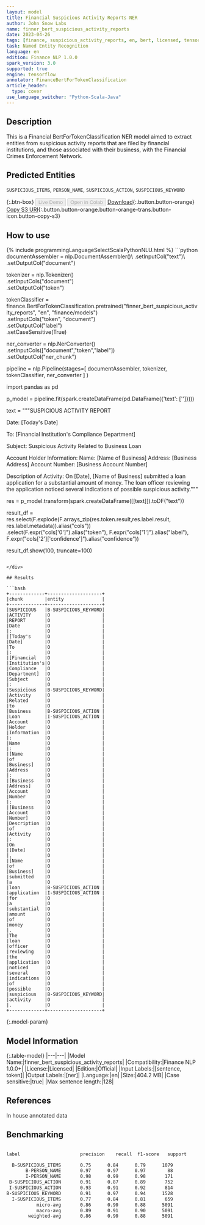 ```yaml
---
layout: model
title: Financial Suspicious Activity Reports NER
author: John Snow Labs
name: finner_bert_suspicious_activity_reports
date: 2023-04-26
tags: [finance, suspicious_activity_reports, en, bert, licensed, tensorflow]
task: Named Entity Recognition
language: en
edition: Finance NLP 1.0.0
spark_version: 3.0
supported: true
engine: tensorflow
annotator: FinanceBertForTokenClassification
article_header:
  type: cover
use_language_switcher: "Python-Scala-Java"
---
```


## Description

This is a Financial BertForTokenClassification NER model aimed to extract entities from suspicious activity reports that are filed by financial institutions, and those associated with their business, with the Financial Crimes Enforcement Network.

## Predicted Entities

`SUSPICIOUS_ITEMS`, `PERSON_NAME`, `SUSPICIOUS_ACTION`, `SUSPICIOUS_KEYWORD`

{:.btn-box}
<button class="button button-orange" disabled>Live Demo</button>
<button class="button button-orange" disabled>Open in Colab</button>
[Download](https://s3.amazonaws.com/auxdata.johnsnowlabs.com/finance/models/finner_bert_suspicious_activity_reports_en_1.0.0_3.0_1682502028225.zip){:.button.button-orange}
[Copy S3 URI](s3://auxdata.johnsnowlabs.com/finance/models/finner_bert_suspicious_activity_reports_en_1.0.0_3.0_1682502028225.zip){:.button.button-orange.button-orange-trans.button-icon.button-copy-s3}

## How to use



<div class="tabs-box" markdown="1">
{% include programmingLanguageSelectScalaPythonNLU.html %}
```python
documentAssembler = nlp.DocumentAssembler()\
  .setInputCol("text")\
  .setOutputCol("document")

tokenizer = nlp.Tokenizer()\
  .setInputCols("document")\
  .setOutputCol("token")

tokenClassifier = finance.BertForTokenClassification.pretrained("finner_bert_suspicious_activity_reports", "en", "finance/models")\
  .setInputCols("token", "document")\
  .setOutputCol("label")\
  .setCaseSensitive(True)

ner_converter = nlp.NerConverter()\
        .setInputCols(["document","token","label"])\
        .setOutputCol("ner_chunk")

pipeline =  nlp.Pipeline(stages=[
  documentAssembler,
  tokenizer,
  tokenClassifier,
    ner_converter
    ]
)

import pandas as pd

p_model = pipeline.fit(spark.createDataFrame(pd.DataFrame({'text': ['']})))


text = """SUSPICIOUS ACTIVITY REPORT

Date: [Today's Date]

To: [Financial Institution's Compliance Department]

Subject: Suspicious Activity Related to Business Loan

Account Holder Information:
Name: [Name of Business]
Address: [Business Address]
Account Number: [Business Account Number]

Description of Activity:
On [Date], [Name of Business] submitted a loan application for a substantial amount of money. The loan officer reviewing the application noticed several indications of possible suspicious activity."""

res = p_model.transform(spark.createDataFrame([[text]]).toDF("text"))

result_df = res.select(F.explode(F.arrays_zip(res.token.result,res.label.result, res.label.metadata)).alias("cols"))\
                  .select(F.expr("cols['0']").alias("token"),
                          F.expr("cols['1']").alias("label"),
                          F.expr("cols['2']['confidence']").alias("confidence"))

result_df.show(100, truncate=100)
```

</div>

## Results

```bash
+-------------+--------------------+
|chunk        |entity              |
+-------------+--------------------+
|SUSPICIOUS   |B-SUSPICIOUS_KEYWORD|
|ACTIVITY     |O                   |
|REPORT       |O                   |
|Date         |O                   |
|:            |O                   |
|[Today's     |O                   |
|Date]        |O                   |
|To           |O                   |
|:            |O                   |
|[Financial   |O                   |
|Institution's|O                   |
|Compliance   |O                   |
|Department]  |O                   |
|Subject      |O                   |
|:            |O                   |
|Suspicious   |B-SUSPICIOUS_KEYWORD|
|Activity     |O                   |
|Related      |O                   |
|to           |O                   |
|Business     |B-SUSPICIOUS_ACTION |
|Loan         |I-SUSPICIOUS_ACTION |
|Account      |O                   |
|Holder       |O                   |
|Information  |O                   |
|:            |O                   |
|Name         |O                   |
|:            |O                   |
|[Name        |O                   |
|of           |O                   |
|Business]    |O                   |
|Address      |O                   |
|:            |O                   |
|[Business    |O                   |
|Address]     |O                   |
|Account      |O                   |
|Number       |O                   |
|:            |O                   |
|[Business    |O                   |
|Account      |O                   |
|Number]      |O                   |
|Description  |O                   |
|of           |O                   |
|Activity     |O                   |
|:            |O                   |
|On           |O                   |
|[Date]       |O                   |
|,            |O                   |
|[Name        |O                   |
|of           |O                   |
|Business]    |O                   |
|submitted    |O                   |
|a            |O                   |
|loan         |B-SUSPICIOUS_ACTION |
|application  |I-SUSPICIOUS_ACTION |
|for          |O                   |
|a            |O                   |
|substantial  |O                   |
|amount       |O                   |
|of           |O                   |
|money        |O                   |
|.            |O                   |
|The          |O                   |
|loan         |O                   |
|officer      |O                   |
|reviewing    |O                   |
|the          |O                   |
|application  |O                   |
|noticed      |O                   |
|several      |O                   |
|indications  |O                   |
|of           |O                   |
|possible     |O                   |
|suspicious   |B-SUSPICIOUS_KEYWORD|
|activity     |O                   |
|.            |O                   |
+-------------+--------------------+
```

{:.model-param}
## Model Information

{:.table-model}
|---|---|
|Model Name:|finner_bert_suspicious_activity_reports|
|Compatibility:|Finance NLP 1.0.0+|
|License:|Licensed|
|Edition:|Official|
|Input Labels:|[sentence, token]|
|Output Labels:|[ner]|
|Language:|en|
|Size:|404.2 MB|
|Case sensitive:|true|
|Max sentence length:|128|

## References

In house annotated data

## Benchmarking

```bash

label                      precision    recall  f1-score   support

  B-SUSPICIOUS_ITEMS       0.75      0.84      0.79      1079
       B-PERSON_NAME       0.97      0.97      0.97        88
       I-PERSON_NAME       0.98      0.99      0.98       171
 B-SUSPICIOUS_ACTION       0.91      0.87      0.89       752
 I-SUSPICIOUS_ACTION       0.93      0.91      0.92       814
B-SUSPICIOUS_KEYWORD       0.91      0.97      0.94      1528
  I-SUSPICIOUS_ITEMS       0.77      0.84      0.81       659
           micro-avg       0.86      0.90      0.88      5091
           macro-avg       0.89      0.91      0.90      5091
        weighted-avg       0.86      0.90      0.88      5091

```